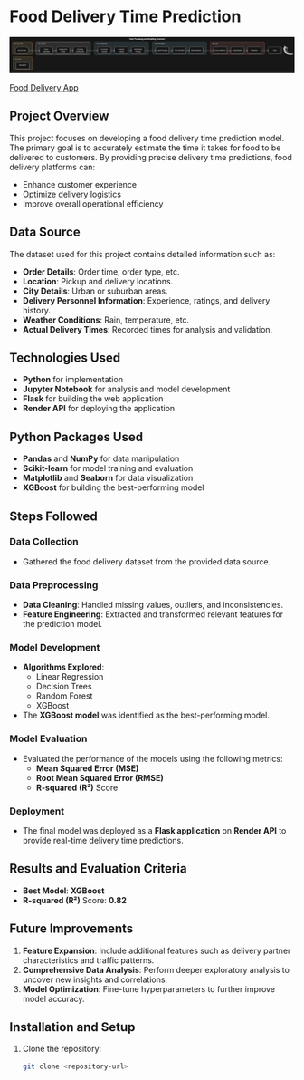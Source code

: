 # Food Delivery Time Prediction

<img src='flowchart.png'>

[Food Delivery App](https://food-delivery-app-2-324g.onrender.com/)

## Project Overview
This project focuses on developing a food delivery time prediction model. The primary goal is to accurately estimate the time it takes for food to be delivered to customers. By providing precise delivery time predictions, food delivery platforms can:
- Enhance customer experience
- Optimize delivery logistics
- Improve overall operational efficiency

## Data Source
The dataset used for this project contains detailed information such as:
- **Order Details**: Order time, order type, etc.
- **Location**: Pickup and delivery locations.
- **City Details**: Urban or suburban areas.
- **Delivery Personnel Information**: Experience, ratings, and delivery history.
- **Weather Conditions**: Rain, temperature, etc.
- **Actual Delivery Times**: Recorded times for analysis and validation.

## Technologies Used
- **Python** for implementation
- **Jupyter Notebook** for analysis and model development
- **Flask** for building the web application
- **Render API** for deploying the application

## Python Packages Used
- **Pandas** and **NumPy** for data manipulation
- **Scikit-learn** for model training and evaluation
- **Matplotlib** and **Seaborn** for data visualization
- **XGBoost** for building the best-performing model

## Steps Followed
### Data Collection
- Gathered the food delivery dataset from the provided data source.

### Data Preprocessing
- **Data Cleaning**: Handled missing values, outliers, and inconsistencies.
- **Feature Engineering**: Extracted and transformed relevant features for the prediction model.

### Model Development
- **Algorithms Explored**: 
  - Linear Regression
  - Decision Trees
  - Random Forest
  - XGBoost
- The **XGBoost model** was identified as the best-performing model.

### Model Evaluation
- Evaluated the performance of the models using the following metrics:
  - **Mean Squared Error (MSE)**
  - **Root Mean Squared Error (RMSE)**
  - **R-squared (R²)** Score

### Deployment
- The final model was deployed as a **Flask application** on **Render API** to provide real-time delivery time predictions.

## Results and Evaluation Criteria
- **Best Model**: **XGBoost**
- **R-squared (R²)** Score: **0.82**

## Future Improvements
1. **Feature Expansion**: Include additional features such as delivery partner characteristics and traffic patterns.
2. **Comprehensive Data Analysis**: Perform deeper exploratory analysis to uncover new insights and correlations.
3. **Model Optimization**: Fine-tune hyperparameters to further improve model accuracy.

## Installation and Setup
1. Clone the repository:
   ```bash
   git clone <repository-url>
   
